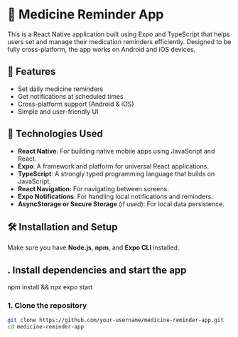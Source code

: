 # 💊 Medicine Reminder App

This is a React Native application built using Expo and TypeScript that helps users set and manage their medication reminders efficiently. Designed to be fully cross-platform, the app works on Android and iOS devices.

## 🚀 Features

- Set daily medicine reminders
- Get notifications at scheduled times
- Cross-platform support (Android & iOS)
- Simple and user-friendly UI

## 📱 Technologies Used

- **React Native**: For building native mobile apps using JavaScript and React.
- **Expo**: A framework and platform for universal React applications.
- **TypeScript**: A strongly typed programming language that builds on JavaScript.
- **React Navigation**: For navigating between screens.
- **Expo Notifications**: For handling local notifications and reminders.
- **AsyncStorage or Secure Storage** (if used): For local data persistence.

## 🛠️ Installation and Setup

Make sure you have **Node.js**, **npm**, and **Expo CLI** installed.


## . Install dependencies and start the app
npm install && npx expo start

### 1. Clone the repository

```bash
git clone https://github.com/your-username/medicine-reminder-app.git
cd medicine-reminder-app

